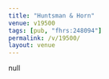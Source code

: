 ```yaml
---
title: "Huntsman & Horn"
venue: v19500
tags: [pub, "fhrs:248094"]
permalink: /v/19500/
layout: venue
---
```

null